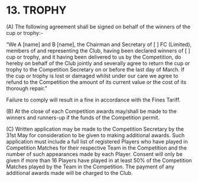 # 13. TROPHY

(A)  The following agreement shall be signed on behalf of the winners of the cup or trophy:-

“We  A [name] and B [name], the Chairman and Secretary of [ ] FC (Limited), members of and representing the Club, having been declared winners of [ ] cup or trophy, and it having been delivered to us by the Competition, do hereby on behalf of the Club jointly and severally agree to return the cup or trophy to the Competition Secretary on or before the last day of March. If the cup or trophy is lost or damaged whilst under our care we agree to refund to the Competition the amount of its current value or the cost of its thorough repair.”

Failure to comply will result in a fine in accordance with the Fines Tariff.

(B)	At the close of each Competition awards may/shall be made to the winners and runners-up if the funds of the Competition permit.

(C)	Written application may be made to the Competition Secretary by the 31st May for consideration to be given to making additional awards. Such application must include a full list of registered Players who have played in Competition Matches for their respective Team in the Competition and the number of such appearances made by each Player. Consent will only be given if more than 16 Players have played in at least 50% of the Competition Matches played by the Team in the Competition. The payment of any additional awards made will be charged to the Club.
